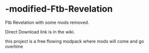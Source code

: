 # -modified-Ftb-Revelation
Ftb Revelation with some mods removed.

Direct Download link is in the wiki.


this project is a free flowing modpack where mods will come and go overtime
